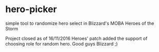 # hero-picker
simple tool to randomize hero select in Blizzard's MOBA Heroes of the Storm

Project closed as of 16/11/2016 Heroes' patch added the support of choosing role for random hero. Good guys Blizzard ;)
